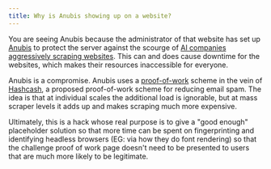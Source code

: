 ```yaml
---
title: Why is Anubis showing up on a website?
---
```


You are seeing Anubis because the administrator of that website has set up [Anubis](https://github.com/vale981/anubis) to protect the server against the scourge of [AI companies aggressively scraping websites](https://thelibre.news/foss-infrastructure-is-under-attack-by-ai-companies/). This can and does cause downtime for the websites, which makes their resources inaccessible for everyone.

Anubis is a compromise. Anubis uses a [proof-of-work](/docs/design/why-proof-of-work) scheme in the vein of [Hashcash](https://en.wikipedia.org/wiki/Hashcash), a proposed proof-of-work scheme for reducing email spam. The idea is that at individual scales the additional load is ignorable, but at mass scraper levels it adds up and makes scraping much more expensive.

Ultimately, this is a hack whose real purpose is to give a "good enough" placeholder solution so that more time can be spent on fingerprinting and identifying headless browsers (EG: via how they do font rendering) so that the challenge proof of work page doesn't need to be presented to users that are much more likely to be legitimate.
